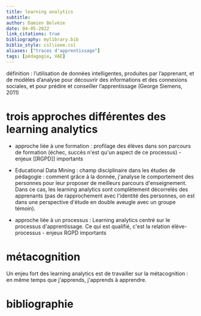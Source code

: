 ```yaml
---
title: learning analytics
subtitle:
author: Damien Belvèze
date: 04-05-2022
link_citations: true
bibliography: mylibrary.bib
biblio_style: csl\ieee.csl
aliases: ["traces d'apprentissage"]
tags: [pédagogie, VAE]
---
```


définition : l’utilisation de données intelligentes, produites par l’apprenant, et de modèles d’analyse pour découvrir des informations et des connexions sociales, et pour prédire et conseiller l’apprentissage (George Siemens, 2011)

# trois approches différentes des learning analytics 

- approche liée à une formation : profilage des élèves dans son parcours de formation (échec, succès n'est qu'un aspect de ce processus) - enjeux [[RGPD]] importants

- Educational Data Mining : champ disciplinaire dans les études de pédagogie : comment grâce à la donnée, j'analyse le comportement des personnes pour leur proposer de meilleurs parcours d'enseignement. Dans ce cas, les learning analytics sont complètement décorrelés des apprenants (pas de rapprochement avec l'identité des personnes, on est dans une perspective d'étude en double aveugle avec un groupe témoin). 

- approche liée à un processus : Learning analytics centré sur le processus d'apprentissage. Ce qui est qualifié, c'est la relation élève-processus - enjeux RGPD importants

# métacognition

Un enjeu fort des learning analytics est de travailler sur la métacognition : en même temps que j'apprends, j'apprends à apprendre. 

# bibliographie

